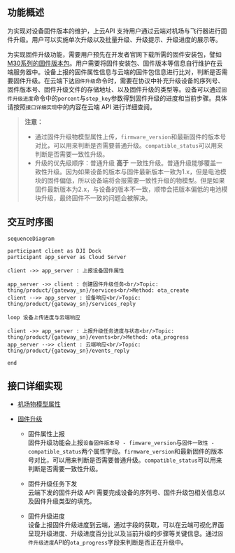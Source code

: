 
## 功能概述 

为实现对设备固件版本的维护，上云API 支持用户通过云端对机场与飞行器进行固件升级。用户可以实施单次升级以及批量升级、升级提示、升级进度的展示等。

为实现固件升级功能，需要用户预先在开发者官网下载所需的固件安装包，譬如[M30系列的固件版本包](https://www.dji.com/cn/downloads/products/matrice-30)。用户需要将固件安装包、固件版本等信息自行维护在云端服务器中。设备上报的固件属性信息与云端的固件包信息进行比对，判断是否需要固件升级。在云端下达`固件升级`命令时，需要在协议中补充升级设备的序列号、固件版本号、固件升级文件的存储地址、以及固件升级的类型等。设备可以通过`固件升级进度`命令中的`percent`与`step_key`参数得到固件升级的进度和当前步骤。具体请按照`接口详细实现`中的内容在云端 API 进行详细查阅。

> **注意：**
> * 通过固件升级物模型属性上传，`firmware_version`和最新固件的版本号对比，可以用来判断是否需要普通升级。`compatible_status`可以用来判断是否需要一致性升级。
> * 升级的优先级顺序：普通升级 **高于** 一致性升级。普通升级能够覆盖一致性升级。因为如果设备的版本与固件最新版本一致为1.x，但是电池模块的固件偏低，所以设备端将会报需要一致性升级的物模型。但是如果固件最新版本为2.x，与设备的版本不一致，顺带会把版本偏低的电池模块升级，最终固件不一致的问题会被解决。


## 交互时序图

```mermaid
sequenceDiagram

participant client as DJI Dock
participant app_server as Cloud Server

client ->> app_server : 上报设备固件属性

app_server ->> client : 创建固件升级任务<br/>Topic: thing/product/{gateway_sn}/services<br/>Method: ota_create
client -->> app_server : 设备响应<br/>Topic: thing/product/{gateway_sn}/services_reply

loop 设备上传进度与云端响应

client ->> app_server : 上报升级任务进度与状态<br/>Topic: thing/product/{gateway_sn}/events<br/>Method: ota_progress
app_server -->> client : 云端响应<br/>Topic: thing/product/{gateway_sn}/events_reply

end
```


## 接口详细实现

* [机场物模型属性](https://developer.dji.com/doc/cloud-api-tutorial/cn/api-reference/dock-to-cloud/mqtt/dock/properties.html)

* [固件升级](https://developer.dji.com/doc/cloud-api-tutorial/cn/api-reference/dock-to-cloud/mqtt/dock/firmware.html)
  * 固件属性上报<br/>
    固件升级功能会上报`设备固件版本号 - fimware_version`与`固件一致性 - compatible_status`两个属性字段。`firmware_version`和最新固件的版本号对比，可以用来判断是否需要普通升级。`compatible_status`可以用来判断是否需要一致性升级。

  * 固件升级任务下发<br/>
    云端下发的固件升级 API 需要完成设备的序列号、固件升级包相关信息以及固件升级类型的填充。

  * 固件升级进度<br/>
    设备上报固件升级进度到云端，通过字段的获取，可以在云端可视化界面呈现升级进度、升级进度百分比以及当前升级的步骤等关键信息。通过`固件升级进度`API的`ota_progress`字段来判断是否正在升级中。



